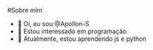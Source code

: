 #Sobre mim

- 👋 Oi, eu sou @Apollon-S
- 👀 Estou interessado em programação
- 🌱 Atualmente, estou aprendendo js e python

<!---
Apollon-S/Apollon-S is a ✨ special ✨ repository because its `README.md` (this file) appears on your GitHub profile.
You can click the Preview link to take a look at your changes.
--->
